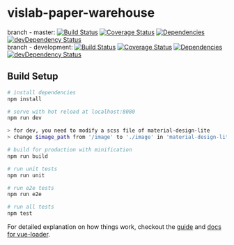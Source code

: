 # vislab-paper-warehouse
branch - master:
[![Build Status](https://travis-ci.org/unhealthy/vislab-dragon-lair.svg?branch=master)](https://travis-ci.org/unhealthy/vislab-dragon-lair)
[![Coverage Status](https://coveralls.io/repos/github/unhealthy/vislab-dragon-lair/badge.svg?branch=master)](https://coveralls.io/github/unhealthy/vislab-dragon-lair?branch=master)
[![Dependencies](https://david-dm.org/unhealthy/vislab-dragon-lair.svg)](https://david-dm.org/unhealthy/vislab-dragon-lair)
[![devDependency Status](https://david-dm.org/unhealthy/vislab-dragon-lair/dev-status.svg)](https://david-dm.org/unhealthy/vislab-dragon-lair#info=devDependencies)  
branch - development:
[![Build Status](https://travis-ci.org/unhealthy/vislab-dragon-lair.svg?branch=development)](https://travis-ci.org/unhealthy/vislab-dragon-lair)
[![Coverage Status](https://coveralls.io/repos/github/unhealthy/vislab-dragon-lair/badge.svg?branch=development)](https://coveralls.io/github/unhealthy/vislab-dragon-lair?branch=development)
[![Dependencies](https://david-dm.org/unhealthy/vislab-dragon-lair.svg)](https://david-dm.org/unhealthy/vislab-dragon-lair)
[![devDependency Status](https://david-dm.org/unhealthy/vislab-dragon-lair/dev-status.svg)](https://david-dm.org/unhealthy/vislab-dragon-lair#info=devDependencies)
## Build Setup

``` bash
# install dependencies
npm install

# serve with hot reload at localhost:8080
npm run dev

> for dev, you need to modify a scss file of material-design-lite
> change $image_path from '/image' to './image' in 'material-design-lite/src/_variables.scss'

# build for production with minification
npm run build

# run unit tests
npm run unit

# run e2e tests
npm run e2e

# run all tests
npm test
```

For detailed explanation on how things work, checkout the [guide](https://github.com/vuejs-templates/webpack#vue-webpack-boilerplate) and [docs for vue-loader](http://vuejs.github.io/vue-loader).
